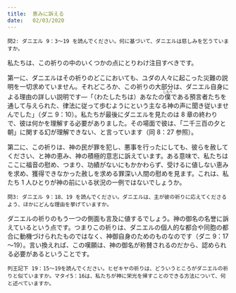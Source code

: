 ```yaml
---
title:  恵みに訴える
date:   02/03/2020
---
```


`問2: ダニエル 9：3～19 を読んでください。何に基づいて、ダニエルは慈しみを乞うていますか。`

私たちは、この祈りの中のいくつかの点にとりわけ注目すべきです。

第一に、ダニエルはその祈りのどこにおいても、ユダの人々に起こった災難の説明を一切求めていません。それどころか、この祈りの大部分は、ダニエル自身による理由の詳しい説明です―「（わたしたちは）あなたの<ruby>僕<rt>しもべ</rt></ruby>である預言者たちを通して与えられた、律法に従って歩むようにという主なる神の声に聞き従いませんでした」（ダニ 9：10）。私たちが最後にダニエルを見たのは 8 章の終わりで、彼は何かを理解する必要がありました。その場面で彼は、「二千三百の夕と朝」に関する幻が理解できない、と言っています（同 8：27 参照）。

第二に、この祈りは、神の民が罪を犯し、悪事を行ったにしても、彼らを赦してください、と神の恵み、神の積極的意志に訴えています。ある意味で、私たちはここに福音の慰め、つまり、功績がないにもかかわらず、受けるに値しない恵みを求め、獲得できなかった赦しを求める罪深い人間の慰めを見ます。これは、私たち 1 人ひとりが神の前にいる状況の一例ではないでしょうか。

`問3: ダニエル 9：18、19 を読んでください。ダニエルは、主が彼の祈りに応えてくださるよう、ほかにどんな理由を挙げていますか。`

ダニエルの祈りのもう一つの側面も言及に値するでしょう。神の御名の名誉に訴えているという点です。つまりこの祈りは、ダニエルの個人的な都合や同胞の都合に動機づけられたものではなく、神御自身のためのものなのです（ダニ 9：17～19）。言い換えれば、この嘆願は、神の御名が称賛されるのだから、認められる必要があるということです。

`列王記下 19：15～19を読んでください。ヒゼキヤの祈りは、どういうところがダニエルの祈りと似ていますか。マタイ5：16は、私たちが神に栄光を帰すことのできる方法について、何と述べていますか。`